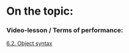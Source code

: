 # On the topic:

### Video-lesson / Terms of performance:

[6.2. Object syntax](https://go.skillbox.ru/profession/profession-fullstack-js/js/40c0cc50-26f9-4f4c-aab9-d3f7dfb82990/videolesson)
